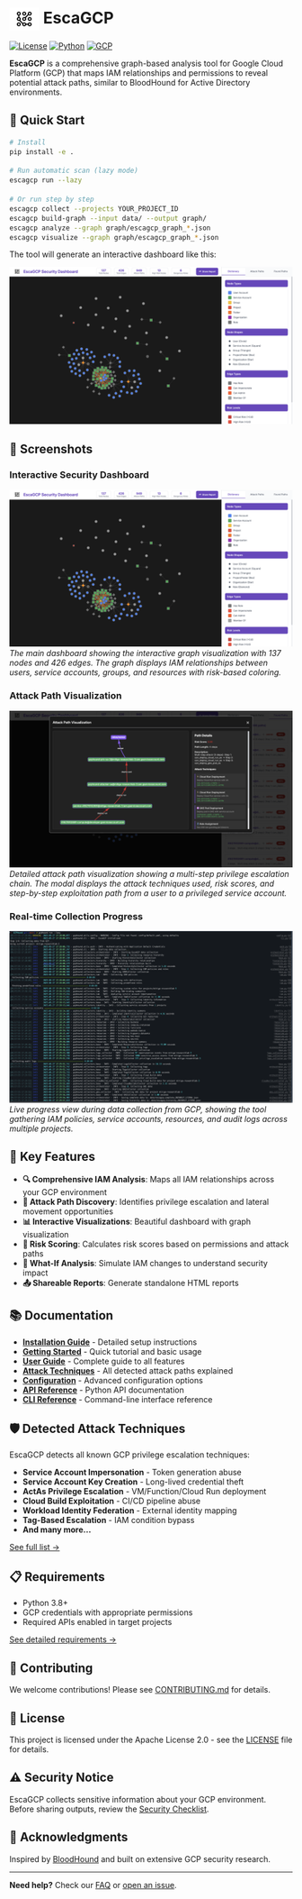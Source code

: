 # <img src="gcphound/static/images/escagcp-logo-vector-no-bg.png" alt="EscaGCP Logo" height="40" style="vertical-align: middle;"> EscaGCP

[![License](https://img.shields.io/badge/License-Apache%202.0-blue.svg)](LICENSE)
[![Python](https://img.shields.io/badge/Python-3.8%2B-blue.svg)](https://www.python.org/)
[![GCP](https://img.shields.io/badge/GCP-Security-orange.svg)](https://cloud.google.com/)

**EscaGCP** is a comprehensive graph-based analysis tool for Google Cloud Platform (GCP) that maps IAM relationships and permissions to reveal potential attack paths, similar to BloodHound for Active Directory environments.

## 🚀 Quick Start

```bash
# Install
pip install -e .

# Run automatic scan (lazy mode)
escagcp run --lazy

# Or run step by step
escagcp collect --projects YOUR_PROJECT_ID
escagcp build-graph --input data/ --output graph/
escagcp analyze --graph graph/escagcp_graph_*.json
escagcp visualize --graph graph/escagcp_graph_*.json
```

The tool will generate an interactive dashboard like this:

<img src="/docs/screenshots/image.png" alt="EscaGCP Dashboard" width="600"/>

## 📸 Screenshots

### Interactive Security Dashboard
![EscaGCP Dashboard Overview](/docs/screenshots/image.png)
*The main dashboard showing the interactive graph visualization with 137 nodes and 426 edges. The graph displays IAM relationships between users, service accounts, groups, and resources with risk-based coloring.*

### Attack Path Visualization
![Attack Path Analysis](/docs/screenshots/image%20copy.png)
*Detailed attack path visualization showing a multi-step privilege escalation chain. The modal displays the attack techniques used, risk scores, and step-by-step exploitation path from a user to a privileged service account.*

### Real-time Collection Progress
![Data Collection Progress](/docs/screenshots/image%20copy%202.png)
*Live progress view during data collection from GCP, showing the tool gathering IAM policies, service accounts, resources, and audit logs across multiple projects.*

## 🎯 Key Features

- **🔍 Comprehensive IAM Analysis**: Maps all IAM relationships across your GCP environment
- **🎯 Attack Path Discovery**: Identifies privilege escalation and lateral movement opportunities
- **📊 Interactive Visualizations**: Beautiful dashboard with graph visualization
- **🚨 Risk Scoring**: Calculates risk scores based on permissions and attack paths
- **🔮 What-If Analysis**: Simulate IAM changes to understand security impact
- **📤 Shareable Reports**: Generate standalone HTML reports

## 📚 Documentation

- **[Installation Guide](docs/INSTALLATION.md)** - Detailed setup instructions
- **[Getting Started](docs/GETTING_STARTED.md)** - Quick tutorial and basic usage
- **[User Guide](docs/USER_GUIDE.md)** - Complete guide to all features
- **[Attack Techniques](docs/ATTACK_TECHNIQUES.md)** - All detected attack paths explained
- **[Configuration](docs/CONFIGURATION.md)** - Advanced configuration options
- **[API Reference](docs/reference/API.md)** - Python API documentation
- **[CLI Reference](docs/reference/CLI.md)** - Command-line interface reference

## 🛡️ Detected Attack Techniques

EscaGCP detects all known GCP privilege escalation techniques:

- **Service Account Impersonation** - Token generation abuse
- **Service Account Key Creation** - Long-lived credential theft
- **ActAs Privilege Escalation** - VM/Function/Cloud Run deployment
- **Cloud Build Exploitation** - CI/CD pipeline abuse
- **Workload Identity Federation** - External identity mapping
- **Tag-Based Escalation** - IAM condition bypass
- **And many more...**

[See full list →](docs/ATTACK_TECHNIQUES.md)

## 📋 Requirements

- Python 3.8+
- GCP credentials with appropriate permissions
- Required APIs enabled in target projects

[See detailed requirements →](docs/INSTALLATION.md#requirements)

## 🤝 Contributing

We welcome contributions! Please see [CONTRIBUTING.md](CONTRIBUTING.md) for details.

## 📝 License

This project is licensed under the Apache License 2.0 - see the [LICENSE](LICENSE) file for details.

## ⚠️ Security Notice

EscaGCP collects sensitive information about your GCP environment. Before sharing outputs, review the [Security Checklist](docs/SECURITY_CHECKLIST.md).

## 🙏 Acknowledgments

Inspired by [BloodHound](https://github.com/BloodHoundAD/BloodHound) and built on extensive GCP security research.

---

**Need help?** Check our [FAQ](docs/FAQ.md) or [open an issue](https://github.com/arielkalman/EscaGCP/issues). 
